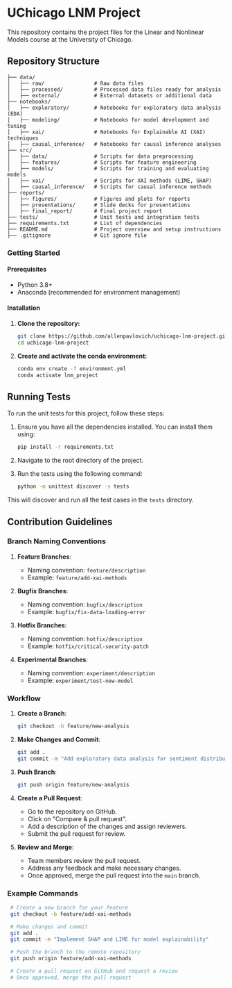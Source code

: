 # UChicago LNM Project

This repository contains the project files for the Linear and Nonlinear Models course at the University of Chicago.

## Repository Structure

```plaintext
├── data/
│   ├── raw/                # Raw data files
│   ├── processed/          # Processed data files ready for analysis
│   ├── external/           # External datasets or additional data
├── notebooks/
│   ├── exploratory/        # Notebooks for exploratory data analysis (EDA)
│   ├── modeling/           # Notebooks for model development and tuning
│   ├── xai/                # Notebooks for Explainable AI (XAI) techniques
│   ├── causal_inference/   # Notebooks for causal inference analyses
├── src/
│   ├── data/               # Scripts for data preprocessing
│   ├── features/           # Scripts for feature engineering
│   ├── models/             # Scripts for training and evaluating models
│   ├── xai/                # Scripts for XAI methods (LIME, SHAP)
│   ├── causal_inference/   # Scripts for causal inference methods
├── reports/
│   ├── figures/            # Figures and plots for reports
│   ├── presentations/      # Slide decks for presentations
│   ├── final_report/       # Final project report
├── tests/                  # Unit tests and integration tests
├── requirements.txt        # List of dependencies
├── README.md               # Project overview and setup instructions
├── .gitignore              # Git ignore file

```

### Getting Started

#### Prerequisites

- Python 3.8+
- Anaconda (recommended for environment management)

#### Installation

1. **Clone the repository:**
   ```sh
   git clone https://github.com/allenpavlovich/uchicago-lnm-project.git
   cd uchicago-lnm-project

2. **Create and activate the conda environment:**
   ```sh
   conda env create -f environment.yml
   conda activate lnm_project

## Running Tests

To run the unit tests for this project, follow these steps:

1. Ensure you have all the dependencies installed. You can install them using:
    ```sh
    pip install -r requirements.txt
    ```

2. Navigate to the root directory of the project.

3. Run the tests using the following command:
    ```sh
    python -m unittest discover -s tests
    ```

This will discover and run all the test cases in the `tests` directory.

## Contribution Guidelines

### Branch Naming Conventions

1. **Feature Branches**:
   - Naming convention: `feature/description`
   - Example: `feature/add-xai-methods`
   
2. **Bugfix Branches**:
   - Naming convention: `bugfix/description`
   - Example: `bugfix/fix-data-loading-error`

3. **Hotfix Branches**:
   - Naming convention: `hotfix/description`
   - Example: `hotfix/critical-security-patch`

4. **Experimental Branches**:
   - Naming convention: `experiment/description`
   - Example: `experiment/test-new-model`

### Workflow

1. **Create a Branch**:
   ```sh
   git checkout -b feature/new-analysis
   ```

2. **Make Changes and Commit**:
   ```sh
   git add .
   git commit -m "Add exploratory data analysis for sentiment distribution"
   ```

3. **Push Branch**:
   ```sh
   git push origin feature/new-analysis
   ```

4. **Create a Pull Request**:
   - Go to the repository on GitHub.
   - Click on "Compare & pull request".
   - Add a description of the changes and assign reviewers.
   - Submit the pull request for review.

5. **Review and Merge**:
   - Team members review the pull request.
   - Address any feedback and make necessary changes.
   - Once approved, merge the pull request into the `main` branch.

### Example Commands
   ```sh
    # Create a new branch for your feature
    git checkout -b feature/add-xai-methods

    # Make changes and commit
    git add .
    git commit -m "Implement SHAP and LIME for model explainability"

    # Push the branch to the remote repository
    git push origin feature/add-xai-methods

    # Create a pull request on GitHub and request a review
    # Once approved, merge the pull request
   ```
